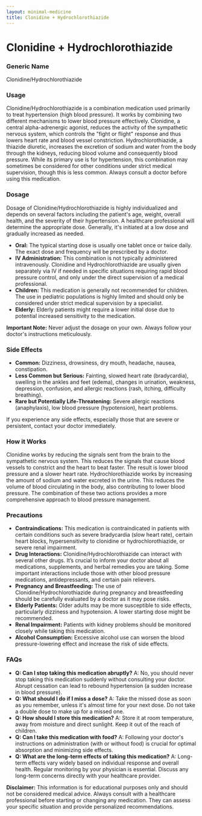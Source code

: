 ```yaml
---
layout: minimal-medicine
title: Clonidine + Hydrochlorothiazide
---
```


# Clonidine + Hydrochlorothiazide
### Generic Name
Clonidine/Hydrochlorothiazide

### Usage
Clonidine/Hydrochlorothiazide is a combination medication used primarily to treat hypertension (high blood pressure).  It works by combining two different mechanisms to lower blood pressure effectively. Clonidine, a central alpha-adrenergic agonist, reduces the activity of the sympathetic nervous system, which controls the "fight or flight" response and thus lowers heart rate and blood vessel constriction. Hydrochlorothiazide, a thiazide diuretic, increases the excretion of sodium and water from the body through the kidneys, reducing blood volume and consequently blood pressure.  While its primary use is for hypertension, this combination may sometimes be considered for other conditions under strict medical supervision, though this is less common.  Always consult a doctor before using this medication.

### Dosage
Dosage of Clonidine/Hydrochlorothiazide is highly individualized and depends on several factors including the patient's age, weight, overall health, and the severity of their hypertension. A healthcare professional will determine the appropriate dose.  Generally, it's initiated at a low dose and gradually increased as needed.

* **Oral:**  The typical starting dose is usually one tablet once or twice daily.  The exact dose and frequency will be prescribed by a doctor.  
* **IV Administration:** This combination is not typically administered intravenously. Clonidine and Hydrochlorothiazide are usually given separately via IV if needed in specific situations requiring rapid blood pressure control, and only under the direct supervision of a medical professional.
* **Children:**  This medication is generally not recommended for children. The use in pediatric populations is highly limited and should only be considered under strict medical supervision by a specialist.
* **Elderly:**  Elderly patients might require a lower initial dose due to potential increased sensitivity to the medication. 


**Important Note:**  Never adjust the dosage on your own. Always follow your doctor's instructions meticulously.

### Side Effects

* **Common:** Dizziness, drowsiness, dry mouth, headache, nausea, constipation.
* **Less Common but Serious:**  Fainting, slowed heart rate (bradycardia), swelling in the ankles and feet (edema), changes in urination, weakness, depression, confusion, and allergic reactions (rash, itching, difficulty breathing).
* **Rare but Potentially Life-Threatening:**  Severe allergic reactions (anaphylaxis), low blood pressure (hypotension), heart problems.

If you experience any side effects, especially those that are severe or persistent, contact your doctor immediately.


### How it Works
Clonidine works by reducing the signals sent from the brain to the sympathetic nervous system.  This reduces the signals that cause blood vessels to constrict and the heart to beat faster.  The result is lower blood pressure and a slower heart rate. Hydrochlorothiazide works by increasing the amount of sodium and water excreted in the urine.  This reduces the volume of blood circulating in the body, also contributing to lower blood pressure.  The combination of these two actions provides a more comprehensive approach to blood pressure management.

### Precautions
* **Contraindications:** This medication is contraindicated in patients with certain conditions such as severe bradycardia (slow heart rate), certain heart blocks, hypersensitivity to clonidine or hydrochlorothiazide, or severe renal impairment.
* **Drug Interactions:**  Clonidine/Hydrochlorothiazide can interact with several other drugs. It’s crucial to inform your doctor about all medications, supplements, and herbal remedies you are taking.  Some important interactions include those with other blood pressure medications, antidepressants, and certain pain relievers.
* **Pregnancy and Breastfeeding:**  The use of Clonidine/Hydrochlorothiazide during pregnancy and breastfeeding should be carefully evaluated by a doctor as it may pose risks. 
* **Elderly Patients:** Older adults may be more susceptible to side effects, particularly dizziness and hypotension.  A lower starting dose might be recommended.
* **Renal Impairment:** Patients with kidney problems should be monitored closely while taking this medication.
* **Alcohol Consumption:**  Excessive alcohol use can worsen the blood pressure-lowering effect and increase the risk of side effects.


### FAQs

* **Q: Can I stop taking this medication abruptly?**  A: No, you should never stop taking this medication suddenly without consulting your doctor.  Abrupt cessation can lead to rebound hypertension (a sudden increase in blood pressure).
* **Q: What should I do if I miss a dose?**  A: Take the missed dose as soon as you remember, unless it's almost time for your next dose.  Do not take a double dose to make up for a missed one.
* **Q: How should I store this medication?** A: Store it at room temperature, away from moisture and direct sunlight. Keep it out of the reach of children.
* **Q: Can I take this medication with food?** A:  Following your doctor's instructions on administration (with or without food) is crucial for optimal absorption and minimizing side effects.  
* **Q:  What are the long-term effects of taking this medication?** A: Long-term effects vary widely based on individual response and overall health. Regular monitoring by your physician is essential.  Discuss any long-term concerns directly with your healthcare provider.


**Disclaimer:** This information is for educational purposes only and should not be considered medical advice. Always consult with a healthcare professional before starting or changing any medication. They can assess your specific situation and provide personalized recommendations.

